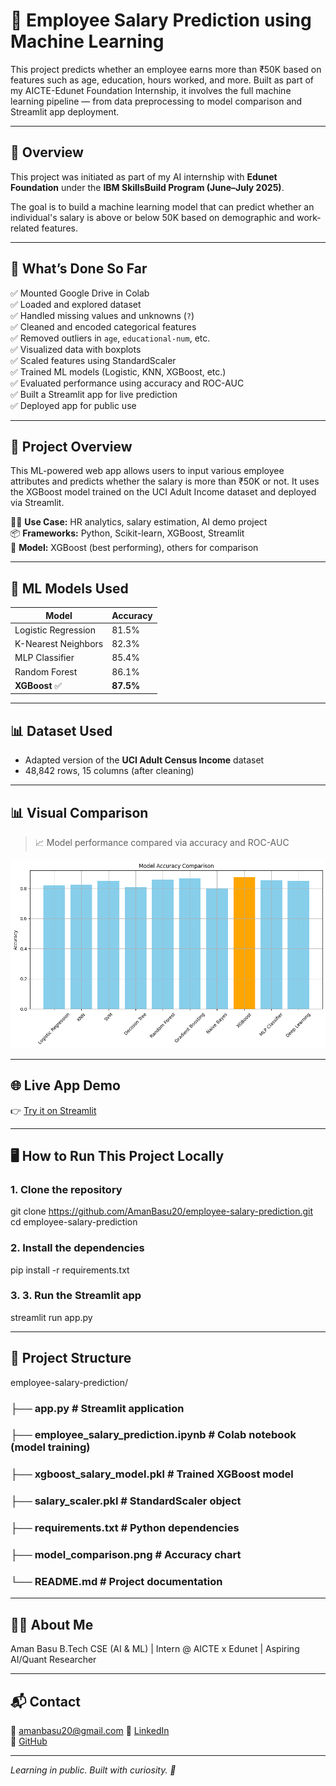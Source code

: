 # 💼 Employee Salary Prediction using Machine Learning

This project predicts whether an employee earns more than ₹50K based on features such as age, education, hours worked, and more. Built as part of my AICTE-Edunet Foundation Internship, it involves the full machine learning pipeline — from data preprocessing to model comparison and Streamlit app deployment.

---

## 📌 Overview

This project was initiated as part of my AI internship with **Edunet Foundation** under the **IBM SkillsBuild Program (June–July 2025)**.

The goal is to build a machine learning model that can predict whether an individual's salary is above or below 50K based on demographic and work-related features.

---

## 🧠 What’s Done So Far

✅ Mounted Google Drive in Colab  
✅ Loaded and explored dataset  
✅ Handled missing values and unknowns (`?`)  
✅ Cleaned and encoded categorical features  
✅ Removed outliers in `age`, `educational-num`, etc.  
✅ Visualized data with boxplots  
✅ Scaled features using StandardScaler  
✅ Trained ML models (Logistic, KNN, XGBoost, etc.)  
✅ Evaluated performance using accuracy and ROC-AUC  
✅ Built a Streamlit app for live prediction  
✅ Deployed app for public use 

---

## 🚀 Project Overview

This ML-powered web app allows users to input various employee attributes and predicts whether the salary is more than ₹50K or not. It uses the XGBoost model trained on the UCI Adult Income dataset and deployed via Streamlit.

👨‍💼 **Use Case:** HR analytics, salary estimation, AI demo project  
📦 **Frameworks:** Python, Scikit-learn, XGBoost, Streamlit  
🧠 **Model:** XGBoost (best performing), others for comparison

---

## 🧪 ML Models Used

| Model                 | Accuracy  |
|----------------------|-----------|
| Logistic Regression  | 81.5%     |
| K-Nearest Neighbors  | 82.3%     |
| MLP Classifier       | 85.4%     |
| Random Forest        | 86.1%     |
| **XGBoost** ✅        | **87.5%** |

---

## 📊 Dataset Used

- Adapted version of the **UCI Adult Census Income** dataset  
- 48,842 rows, 15 columns (after cleaning)

---

## 📊 Visual Comparison

> 📈 Model performance compared via accuracy and ROC-AUC

![Model Comparison](model_comparison.png)

---

## 🌐 Live App Demo

👉 [Try it on Streamlit](https://employee-salary-prediction-amanbasu20.streamlit.app/)  

---

## 🖥️ How to Run This Project Locally

### 1. Clone the repository

git clone https://github.com/AmanBasu20/employee-salary-prediction.git
cd employee-salary-prediction

### 2. Install the dependencies

pip install -r requirements.txt

### 3. 3. Run the Streamlit app

streamlit run app.py

---

## 📁 Project Structure

employee-salary-prediction/
### ├── app.py                       # Streamlit application
### ├── employee_salary_prediction.ipynb  # Colab notebook (model training)
### ├── xgboost_salary_model.pkl     # Trained XGBoost model
### ├── salary_scaler.pkl            # StandardScaler object
### ├── requirements.txt             # Python dependencies
### ├── model_comparison.png         # Accuracy chart
### └── README.md                    # Project documentation

---

## 🙋‍♂️ About Me

Aman Basu
B.Tech CSE (AI & ML) | Intern @ AICTE x Edunet | Aspiring AI/Quant Researcher

---

## 📬 Contact

📧 amanbasu20@gmail.com 
🔗 [LinkedIn](https://www.linkedin.com/in/amanbasu20/)  
🔗 [GitHub](https://github.com/AmanBasu20)

---

*Learning in public. Built with curiosity. 🚀*
